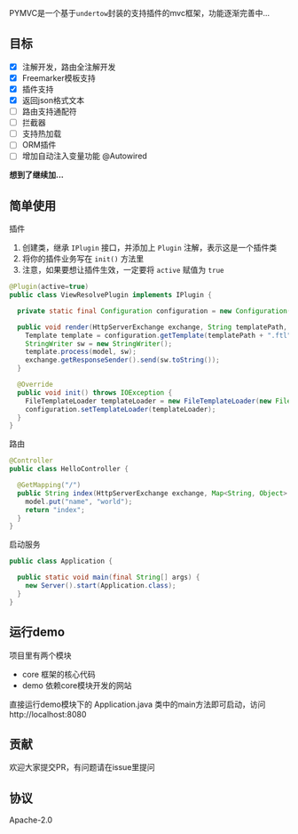 PYMVC是一个基于`undertow`封装的支持插件的mvc框架，功能逐渐完善中...

## 目标

- [x] 注解开发，路由全注解开发
- [x] Freemarker模板支持
- [x] 插件支持
- [x] 返回json格式文本
- [ ] 路由支持通配符
- [ ] 拦截器
- [ ] 支持热加载
- [ ] ORM插件
- [ ] 增加自动注入变量功能 @Autowired

**想到了继续加...**

## 简单使用

插件

1. 创建类，继承 `IPlugin` 接口，并添加上 `Plugin` 注解，表示这是一个插件类
2. 将你的插件业务写在 `init()` 方法里
3. 注意，如果要想让插件生效，一定要将 `active` 赋值为 `true`

```java
@Plugin(active=true)
public class ViewResolvePlugin implements IPlugin {

  private static final Configuration configuration = new Configuration(Configuration.VERSION_2_3_28);

  public void render(HttpServerExchange exchange, String templatePath, Map<String, Object> model) throws IOException, TemplateException {
    Template template = configuration.getTemplate(templatePath + ".ftl");
    StringWriter sw = new StringWriter();
    template.process(model, sw);
    exchange.getResponseSender().send(sw.toString());
  }

  @Override
  public void init() throws IOException {
    FileTemplateLoader templateLoader = new FileTemplateLoader(new File(ViewResolvePlugin.class.getClassLoader().getResource("templates").getPath()));
    configuration.setTemplateLoader(templateLoader);
  }
}
```

路由

```java
@Controller
public class HelloController {

  @GetMapping("/")
  public String index(HttpServerExchange exchange, Map<String, Object> model) {
    model.put("name", "world");
    return "index";
  }
}
```

启动服务

```java
public class Application {

  public static void main(final String[] args) {
    new Server().start(Application.class);
  }
}
```

## 运行demo

项目里有两个模块

- core 框架的核心代码
- demo 依赖core模块开发的网站

直接运行demo模块下的 Application.java 类中的main方法即可启动，访问 http://localhost:8080

## 贡献

欢迎大家提交PR，有问题请在issue里提问

## 协议

Apache-2.0
